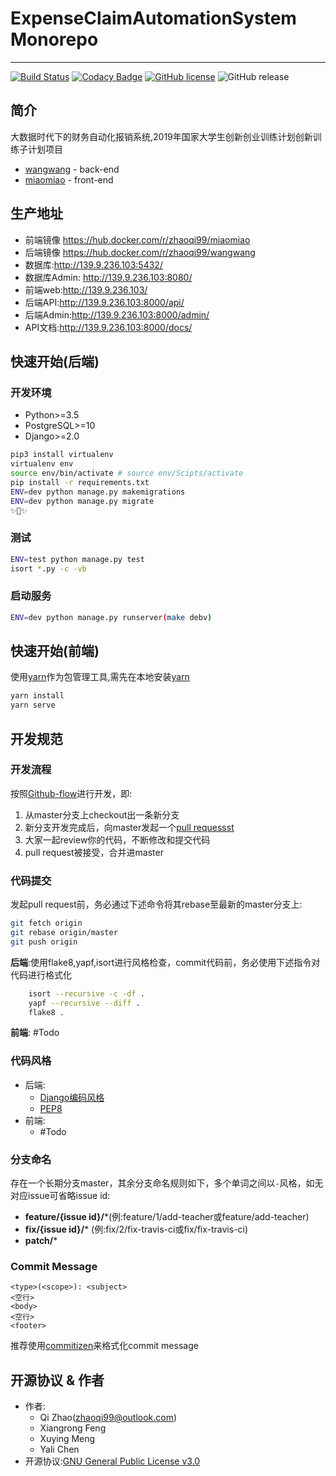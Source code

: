# ExpenseClaimAutomationSystem Monorepo
---
[![Build Status](https://www.travis-ci.com/snnucs/ExpenseClaimAutomationSystem.svg?branch=master)](https://www.travis-ci.com/snnucs/ExpenseClaimAutomationSystem)
[![Codacy Badge](https://api.codacy.com/project/badge/Grade/919045824a9b4c4681756b0a46664e9b)](https://app.codacy.com/app/ZhaoQi99/ExpenseClaimAutomationSystem?utm_source=github.com&utm_medium=referral&utm_content=snnucs/ExpenseClaimAutomationSystem&utm_campaign=Badge_Grade_Dashboard)
[![GitHub license](https://img.shields.io/github/license/snnucs/ExpenseClaimAutomationSystem.svg)](https://github.com/snnucs/ExpenseClaimAutomationSystem/blob/master/LICENSE)
![GitHub release](https://img.shields.io/github/release/snnucs/ExpenseClaimAutomationSystem.svg?style=plastic)

## 简介

大数据时代下的财务自动化报销系统,2019年国家大学生创新创业训练计划创新训练子计划项目

- [wangwang](./wangwang) - back-end 
- [miaomiao](./miaomiao) - front-end

## 生产地址

* 前端镜像 https://hub.docker.com/r/zhaoqi99/miaomiao
* 后端镜像 https://hub.docker.com/r/zhaoqi99/wangwang
* 数据库:http://139.9.236.103:5432/
* 数据库Admin: http://139.9.236.103:8080/
* 前端web:http://139.9.236.103/
* 后端API:http://139.9.236.103:8000/api/
* 后端Admin:http://139.9.236.103:8000/admin/
* API文档:http://139.9.236.103:8000/docs/

## 快速开始(后端)
### 开发环境

- Python>=3.5
- PostgreSQL>=10
- Django>=2.0

```bash
pip3 install virtualenv
virtualenv env
source env/bin/activate # source env/Scipts/activate
pip install -r requirements.txt
ENV=dev python manage.py makemigrations
ENV=dev python manage.py migrate
✨🍰✨
```

### 测试
```bash
ENV=test python manage.py test
isort *.py -c -vb
```
### 启动服务
```bash
ENV=dev python manage.py runserver(make debv)
```
## 快速开始(前端)

使用[yarn](https://yarnpkg.com/zh-Hans/)作为包管理工具,需先在本地安装[yarn](https://yarnpkg.com/zh-Hans/)

```bash
yarn install
yarn serve
```

## 开发规范

### 开发流程

按照[Github-flow](https://guides.github.com/introduction/flow/index.html)进行开发，即:

1. 从master分支上checkout出一条新分支 
2. 新分支开发完成后，向master发起一个[pull requessst](https://help.github.com/articles/using-pull-requests/)
3. 大家一起review你的代码，不断修改和提交代码
4. pull request被接受，合并进master

### 代码提交

发起pull request前，务必通过下述命令将其rebase至最新的master分支上:

```bash
git fetch origin
git rebase origin/master
git push origin
```
**后端**:使用flake8,yapf,isort进行风格检查，commit代码前，务必使用下述指令对代码进行格式化

```bash
	isort --recursive -c -df .
	yapf --recursive --diff .
	flake8 .
```

**前端**: #Todo

### 代码风格
* 后端:
  * [Django编码风格](<https://docs.djangoproject.com/zh-hans/2.2/internals/contributing/writing-code/coding-style/>)
  * [PEP8](<https://www.python.org/dev/peps/pep-0008/>)
* 前端:
  * #Todo

### 分支命名

存在一个长期分支master，其余分支命名规则如下，多个单词之间以`-`风格，如无对应issue可省略issue id:

* **feature/{issue id}/***(例:feature/1/add-teacher或feature/add-teacher)
* **fix/{issue id}/***  (例:fix/2/fix-travis-ci或fix/fix-travis-ci)
* **patch/***

### Commit Message

```
<type>(<scope>): <subject>
<空行>
<body>
<空行>
<footer>
```

推荐使用[commitizen](<https://github.com/commitizen/cz-cli>)来格式化commit message

## 开源协议 & 作者
* 作者: 
  * Qi Zhao([zhaoqi99@outlook.com](mailto:zhaoqi99@outlook.com))
  * Xiangrong Feng
  * Xuying Meng
  * Yali Chen
* 开源协议:[GNU General Public License v3.0](https://github.com/snnucs/ExpenseClaimAutomationSystem/blob/master/LICENSE)
